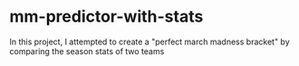 # mm-predictor-with-stats
In this project, I attempted to create a "perfect march madness bracket" by comparing the season stats of two teams
